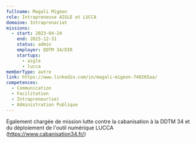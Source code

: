 ```yaml
---
fullname: Magali Migeon
role: Intrapreneuse AIGLE et LUCCA
domaine: Intraprenariat
missions:
  - start: 2023-04-24
    end: 2025-12-31
    status: admin
    employer: DDTM 34/DIR
    startups:
      - aigle
      - lucca
memberType: autre
link: https://www.linkedin.com/in/magali-migeon-740265aa/
competences:
  - Communication
  - Facilitation
  - Intrapreneur(se)
  - Administration Publique
---
```

Egalement chargée de mission lutte contre la cabanisation à la DDTM 34 et du déploiement de l'outil numérique  LUCCA (https://www.cabanisation34.fr/)